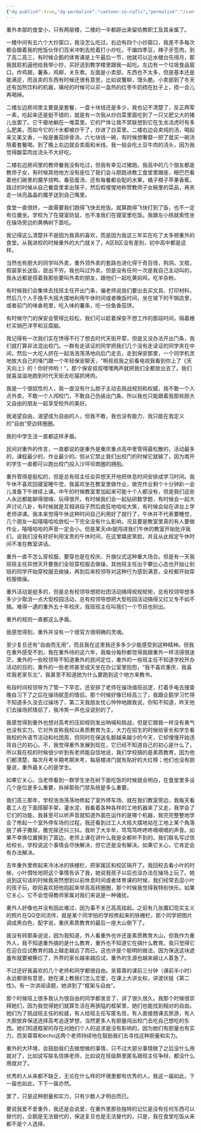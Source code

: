 ```yaml
---
{"dg-publish":true,"dg-permalink":"canteen-in-cqfls","permalink":"/canteen-in-cqfls/"}
---
```



重外本部的食堂小，只有两层楼，二楼的一半都辟出来留给教职工及其亲属了。

一楼中间有五六个大炒窗口，我没怎么吃过。右边有四个小炒窗口，我差不多每次都会跟着我的抢饭伙伴们百米冲刺去抢着打小炒吃，干煸四季豆，辣子牙签肉，到了高二高三，有时候企鹅的体育课是上午最后一节，他就可以近水楼台先得月，那我就趁机逼他给我带小抄，买好送到教学楼里跟我一起吃。左边有一个垃圾食品窗口，炸鸡翅，薯条，鸡柳，关东煮。左面是小卖部，东西也不太多，但是基本还是能满足，而且卖的东西有时候还很有意思，比如说蟹柳，馒头脆。小卖部到了冬天还有加热饮料的机器，痛经的时候可以买一盒热的红枣牛奶捂在肚子上，捂一会儿再喝掉。

二楼左边房间里主要是是套餐，一盘十块钱还是多少，我也记不清楚了，反正两荤一素，吃起来还是挺不错的，就是有一次我从炒白菜里面吃到了一只又肥又大的猪儿虫罢了。它干瘪地躺在一堆菜里。它的尸体让我不禁联想到它在生龙活虎时有多么肥美，而如今它的汁水都被炒干了，炒进了白菜里。二楼右边会卖炖的汤，喝起来又美又香，一般是番茄排骨汤，六七块钱一碗，有时候想奢靡一把了就买一碗汤陪着套餐喝。到了晚上右边就会卖面和米线，我一般会吃土豆牛肉的浇头，因为我觉得酸菜肉丝浇头不大好吃。

二楼右边房间里的教师餐我没有吃过，但我有幸见过猪跑。我高中的几个朋友都是教师子女，有时候其他地方没有座位了我们会斗胆跑进教工食堂里蹭座，眼巴巴看着他们碗里的魔芋烧鸭，番茄蛋汤，还有每餐都会配的水果，橘子橙子苹果香蕉。路过的时候从自己餐盘里拿出筷子，然后假惺惺地称赞教师子女碗里的菜品，再夹走一块亮晶晶的魔芋送到自己嘴里。

食堂一直很挤，一直需要我们跑得飞快去抢饭。就算跑得飞快打到了饭，也不一定有位置坐。学校为了在寝室防鼠，也不准我们在寝室里吃饭。我跟左小桃就索性坐在操场旁边的黄桷树下面吃。

我记得这么清楚并不是因为我真的喜欢，而是因为我这三年实在吃了太多顿重外的食堂。从我进校的时候重外的大门就关了，A区B区没有差别，初中高中都是这样。

当然也有胆大的同学叫外卖，重外领外卖的套路也进化得千奇百怪，狗洞，叉棍，假装家长送饭，层出不穷。我也叫过外卖，但是没有任何一次是我自己主动叫的，我永远都是搭着我那些要叫外卖的朋友，跟他们一起吃黄焖鸡，吃羊杂粉。

有时候我们会集体去找班主任开出门条，骗老师说我们要出去买文具、打印材料，然后几个人手挽手大摇大摆地利用午休时间或者晚饭时间，坐在坡下的干锅店里，或者前门的味香苑里，吃入味的薯条，吃一份鱼香茄饼。

有时候守门的保安会管得比较松，我们可以趁着保安不想工作的那段时间，隔着栅栏买锅巴洋芋和豆腐脑。

我记得有一次我们实在馋得不行了想去时代天街开荤，但是又没办法开出门条，我们就打算非法混出校门。一群有走读证的同学把我们几个没有走读证的同学夹在中间，然后一大坨人挤在一起浩浩荡荡地向后门走去，走到保安那里，一个同学机灵地放大自己的嗓门跟一个年轻保安聊天，“啊叔叔我之前看电视我看到你上了《天天向上》的！你好帅哟！”，那个保安叔叔嘿嘿两声就把我们全都放出去了。我们就喜滋滋地跑到时代天街去吃猫抓烤肉。

我是一个很奴性的人，我一直没有什么胆子主动去挑战规则和权威，我不敢一个人点外卖，不敢一个人闯校门，不敢自己伪装出门条，所以我也只能跟着我那些胆大又自由的朋友一起享受校外的美好。

我渴望自由，渴望成为自由的人，但我不敢，我也没有能力，我只能在我定义的“自由”旁边转圈圈。

我的中学生活一直都这样矛盾。

民间对重外的传言，一直都说的是重外是重庆重点高中里管得最松散的，活动最多的，课程最少的，作业最少的。但从它禁止我们出校门的时候它就输了，因为南开的学生一直都可以跑出校门投入沙坪坝商圈的拥抱。

重外管得是挺松的，但是总有班主任会异想天开地把休息时间安排成学习时间。我午休不喜欢回寝室睡午觉，我喜欢坐在教室里做作业，做完作业剩个十分钟趴一会儿准备下午继续上课。中午的时候教室里加起来可能十个人都没有，但是我们这些人永远都能聊得很嗨，玩得很开。有时候我们会一起钻研数学题，有时候会一起大声讨论八卦，有时候就是互相讲段子然后疯狂地哈哈大笑，有时候会站在讲台上学老师讲课。我本来觉得午休这种时间自己利用好了就行了，午休并不代表要睡觉，几个朋友一起嘻嘻哈哈放松一下完全没有什么影响，况且要是教室里真的有人要做作业，嘻嘻哈哈的声音一定会小。但是某天db就闯进我们午休的教室开始批评我们，说我们没有好好利用宝贵的午休时间，在这里嬉皮笑脸，并且从此规定午休时间不准在教室讲话。

重外一直不怎么穿校服，要穿也是在校庆、升旗仪式这种重大场合。但是有一天我班班主任异想天开要我们全班穿校服去做操，其他班主任出于攀比心态也开始让别班的同学开始穿校服去做操，再到后来校领导对这种行为感到满意，全校都开始穿校服做操。

重外活动是挺多的，但是总有校领导想把社团活动搞得规规矩矩，总有校领导想多多少少取消一点大型校园活动，总有校领导想把大型校园活动搞得又红又专不如不搞。难得一遇的重外五十年校庆，我班班主任叫我们一个节目也别出。

重外的规则一直都这么矛盾。

我感觉得到，重外并没有一个很官方很明确的灵魂。

至少复旦还有“自由而无用”，而且我在这里我还多多少少能感受到这种精神。但我在重外感受不到，我在重外待的这六年，我每分每秒都觉得我跟重外一样活得很迷茫，重外的一些校领导不知道重外的民间定位，重外的一些班主任不知道学校开办活动的目的，重外的一些老师甚至成天坐在办公室里抱怨，“我不喜欢重庆，我喜欢我老家东北”，我甚至不知道她为什么要跑到这个地方来教书。

有段时间校领导为了管一下早恋，还安排了老师在操场值班巡逻，打着手电去搜查晚自习下了之后在操场腻歪的情侣。那个时候好像已经高三了，我跟企鹅学习忙得不知道多久没去过操场了，第二天我朋友忧心忡忡地跟我说，你知不知道，昨天他们去操场抓情侣了，我冷笑一声也没说别的了。

我感觉得到重外也想对高考的压抑规则发出呐喊和挑战，但是它跟我一样没有勇气也没有实力。它对外宣称我校以素质教育为主，大力在招生的时候给家长和学生看我校的外语节活动和社团周，但同时在保送名额越来越少的今天，它却慢慢开始违背自己的初心。不，我觉得重外发展到现在，它已经不知道自己的初心是什么了，所以我在校的时候很少听到有老师能自信地说，我们学校搞的是素质教育，因为他们都清楚，每次月考半期考期末考，每层楼进门就有贴好的大红榜；他们也没有胆量说，重外最关心的是学生。

如果它关心，当老师看到一群学生坐在树下面吃饭的时候就会明白，在食堂里多设几个座位是多么重要，拆掉那些门禁系统是多么重要。

我们高三那年，学校浩浩荡荡地修起了室外停车场，就在我们教室旁边，我每天看着工人在下面搭脚手架，灌水泥，我看着各种各样的工地机器来了又走，我学会了它们的功能，我甚至可以听声音就知道外面在运作的是哪个机器，我完完整整地学会了修起一个室外停车场的过程，我还看到过工人大摇大摆地站在工地上某个角落脱了裤子撒尿，撒完尿还抖三抖。我听了大半年，笃笃笃咚咚咚嘀嘀嘀的声音。如果不幸换位置换到了窗边，老师上课在讲什么我是全都听不到的。我们联名写过信给校长，学校说这个事情会尽快解决，但它还是没有解决。如果它关心，它肯定会有办法解决。

去年重外里修起来冷冰冰的铁栅栏，把家属区和校区隔开了。我回校去看小叶的时候，小叶惆怅地把这个事情告诉了我，她说我孩子以后也没办法在操场上玩了。她说到这句话的时候我突然想到以前休息时间或者体育课的时候，我们经常去逗小叶的孩子玩，欧阳喜欢把他抱起来举高高转圈圈，那个时候我觉得我特别快乐。如果它关心，它不会觉得教师家属对我们来说是一种骚扰。

重外人好像也并没有因此难过，因为事不关己高高挂起。之前有几张魔幻现实主义的照片在QQ空间流传，就是某个同学拍的学校修起来的铁栅栏，那个同学把图片调成黑白色，配字说，重庆素质教育的最后一座大山倒下了。

我没有转那条说说，因为我知道，外人看重外也许还是素质教育大山，但我作为重外人，我不知道重外搞的是什么教育，重外也不知道它在搞什么教育。我只觉得它在迎合应试教育的路上越走越远了而已。这也许是个聪明的做法，因为保送这块遮羞布就要被撕烂了，外界的家长越来越应试，重外的生源也越来越让人着急了。

不过还好我喜欢的几个老师和同学都很自由。吴蓉蓉的课前三分钟（课前半小时）永远都很有意思，她在课上教我们怎么恋爱，在课上大讲女权，讲波伏娃《第二性》。有一次讲阅读题，她讲到了“框架与自由”。

那个时候班上很多我认为很自由的同学都发言了，讲了很久很久。我那个时候很崇拜她们，因为我觉得她们就算生活在再狭隘的框架里，她们也能找到相对的自由。她们为了挑战班主任的权威，有人给班主任写匿名信，有人直接翘课去旅游，有人大胆放弃保送选择高考追逐梦想，当然更多人有胆量闯出校门去吃自己想吃的东西。她们知道框架的存在对她们个人的追求是没有影响的，因为她们有胆量也有实力，而吴蓉蓉和echo这两个老师持续地在鼓励我们去寻找这种胆量和实力。

重外的大环境，会鼓励我们去做想做的事情，只不过大部分事情做了之后没什么用就对了，比如说写联名信换老师，比如说在班级群里匿名跟班主任争辩，都没什么用就对了。

优秀的人从来都不缺乏，无论在什么样的环境里都有优秀的人，我这一届如此，下一届也如此，下下一届亦然。

罢了，只是这种胆量和实力，只有少数人才明白而已。

要说我爱不爱重外，我还是会说爱，在重外里那些独特的记忆是没有任何东西可以替代的，企鹅是无法替代的，保送复旦也是无法替代的，只是，我在食堂吃饭从来都不是个人选择。